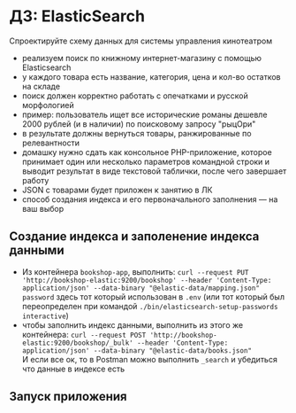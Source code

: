 
# ДЗ: ElasticSearch

Спроектируйте схему данных для системы управления кинотеатром

- реализуем поиск по книжному интернет-магазину с помощью Elasticsearch
- у каждого товара есть название, категория, цена и кол-во остатков на складе
- поиск должен корректно работать с опечатками и русской морфологией
- пример: пользователь ищет все исторические романы дешевле 2000 рублей (и в наличии) по поисковому запросу "рыцОри"
- в результате должны вернуться товары, ранжированные по релевантности
- домашку нужно сдать как консольное PHP-приложение, которое принимает один или несколько параметров командной строки и выводит результат в виде текстовой таблички, после чего завершает работу
- JSON с товарами будет приложен к занятию в ЛК
- способ создания индекса и его первоначального заполнения — на ваш выбор


## Создание индекса и заполенение индекса данными
- Из контейнера ```bookshop-app```, выполнить: ```curl --request PUT 'http://bookshop-elastic:9200/bookshop' --header 'Content-Type: application/json' --data-binary "@elastic-data/mapping.json"```  
  ```password``` здесь тот который использован в ```.env``` (или тот который был переопределен при командой ```./bin/elasticsearch-setup-passwords interactive```)
- чтобы заполнить индекс данными, выполнить из этого же контейнера: ```curl --request POST 'http://bookshop-elastic:9200/bookshop/_bulk' --header 'Content-Type: application/json' --data-binary "@elastic-data/books.json"```  
  И если все ок, то в Postman можно выполнить ```_search``` и убедиться что данные в индексе есть
## Запуск приложения
